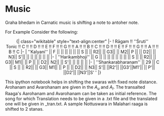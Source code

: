 # Music
Graha bhedam in Carnatic music is shifting a note to antoher note.

For Example Consider the following:

<div align="center">
{| class="wikitable" style="text-align:center"
|-
! Rāgam  !! ''Śruti''<br />Tonic !! C !!  !! D !! !! E !! F !! !! G !! !! A !! !! B !! C !! !! D !! !! E !! F !! !! G !! !! A !! !! B !! C
|-
| ''Kalyani''      ||      F           ||   || ||   || ||   || S || || R2|| || G3|| || M2|| P || || D2|| || N3|| S'|| ||   || ||   || ||   || 
|-
| ''Harikambhoji'' ||      G           ||   || ||   || ||   ||   || || S || || R2|| || G3|| M1|| || P || || D2|| N2|| || S'|| ||   || ||   || 
|-
| ''Shankarabharanam'' || 29     ||      C           || S || || R2|| || G3|| M1|| || P || || D2|| || N3|| S'|| ||R2'|| ||G3'||M1'|| || P'|| ||D2'|| ||N3'||S' '
|}
</div>

This ipython notebook helps in shifting the swaras with fixed note distance. Arohanam and Avarohanam are given in the $A_u$ and $A_l$.
 The transalted Raaga's Aarohanam and Avarohanam can be taken as initial reference. The song for which Translation needs to be given in a <filename>.txt file and the translated one will be given in <filename>_tran.txt. A sample Nottuswara in Malahari raaga is shifted to 2 stanas.
